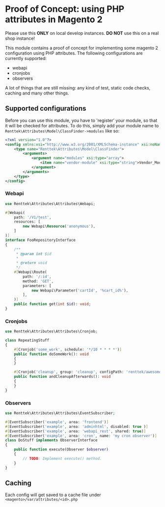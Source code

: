 # Proof of Concept: using PHP attributes in Magento 2

Please use this **ONLY** on local develop instances. **DO NOT** use this on a real shop instance!

This module contains a proof of concept for implementing some magento 2 configuration using PHP attributes.
The following configurations are currently supported:
- webapi
- cronjobs
- observers

A lot of things that are still missing: any kind of test, static code checks, caching and many other things.

## Supported configurations

Before you can use this module, you have to 'register' your module, so that it will be checked for attributes.
To do this, simply add your module name to `Renttek\Attributes\Model\ClassFinder->modules` like so:

```xml
<?xml version="1.0"?>
<config xmlns:xsi="http://www.w3.org/2001/XMLSchema-instance" xsi:noNamespaceSchemaLocation="urn:magento:framework:ObjectManager/etc/config.xsd">
    <type name="Renttek\Attributes\Model\ClassFinder">
        <arguments>
            <argument name="modules" xsi:type="array">
                <item name="vendor-module" xsi:type="string">Vendor_Module</item>
            </argument>
        </arguments>
    </type>
</config>
```

### Webapi

```php
use Renttek\Attributes\Attributes\Webapi;

#[Webapi(
    path: '/V1/test',
    resources: [
        new Webapi\Resource('anonymous'),
    ]
)]
interface FooRepositoryInterface
{
    /**
     * @param int $id
     *
     * @return void
     */
    #[Webapi\Route(
        path: '/:id',
        method: 'GET',
        parameters: [
            new Webapi\Parameter('cartId', '%cart_id%'),
        ], 
    )]
    public function get(int $id): void;
}
```

### Cronjobs

```php
use Renttek\Attributes\Attributes\Cronjob;

class RepeatingStuff
{
    #[Cronjob('some_work', schedule: '*/10 * * * *')]
    public function doSomeWork(): void
    {
    }

    #[Cronjob('cleanup', group: 'cleanup', configPath: 'renttek/awesomecronjob/cleanup')]
    public function andCleanupAfterwards(): void
    {
    }
}
```


### Observers

```php
use Renttek\Attributes\Attributes\EventSubscriber;

#[EventSubscriber('example', area: 'frontend')]
#[EventSubscriber('example', area: 'adminhtml', disabled: true )]
#[EventSubscriber('example', area: 'webapi_rest', shared: true)]
#[EventSubscriber('example', area: 'cron', name: 'my cron observer')]
class DoStuff implements ObserverInterface
{
    public function execute(Observer $observer)
    {
        // TODO: Implement execute() method.
    }
}
```

## Caching

Each config will get saved to a cache file under `<magento>/var/attributes/<id>.php`


